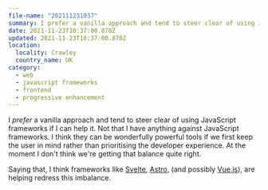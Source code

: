 ```yaml
---
file-name: "202111231037"
summary: I prefer a vanilla approach and tend to steer clear of using JavaScript frameworks if I can help it.
date: 2021-11-23T10:37:00.878Z
updated: 2021-11-23T10:37:00.878Z
location:
  locality: Crawley
  country_name: UK
category:
  - web
  - javascript frameworks
  - frontend
  - progressive enhancement
---
```


I *prefer* a vanilla approach and tend to steer clear of using JavaScript frameworks if I can help it. Not that I have anything against JavaScript frameworks. I think they can be wonderfully powerful tools if we first keep the user in mind rather than prioritising the developer experience. At the moment I don't think we're getting that balance quite right.

Saying that, I think frameworks like [Svelte](https://svelte.dev/), [Astro](https://astro.build/), (and possibly [Vue.js](https://vuejs.org/)), are helping redress this imbalance.

